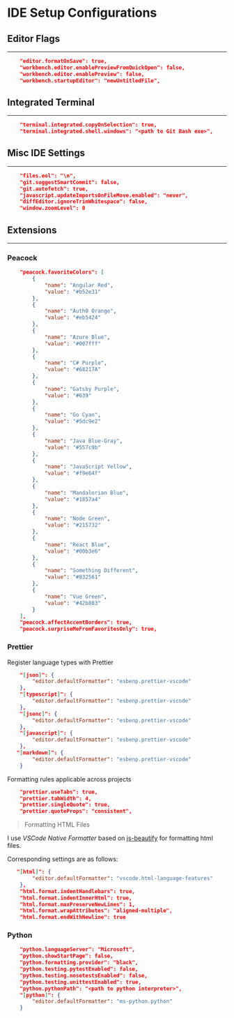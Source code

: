 # IDE Setup Configurations

## Editor Flags

---

```json
    "editor.formatOnSave": true,
    "workbench.editor.enablePreviewFromQuickOpen": false,
    "workbench.editor.enablePreview": false,
    "workbench.startupEditor": "newUntitledFile",
```

## Integrated Terminal

---

```json
    "terminal.integrated.copyOnSelection": true,
    "terminal.integrated.shell.windows": "<path to Git Bash exe>",
```

## Misc IDE Settings

---

```json
    "files.eol": "\n",
    "git.suggestSmartCommit": false,
    "git.autofetch": true,
    "javascript.updateImportsOnFileMove.enabled": "never",
    "diffEditor.ignoreTrimWhitespace": false,
    "window.zoomLevel": 0
```

## Extensions

---

### Peacock

```json
    "peacock.favoriteColors": [
        {
            "name": "Angular Red",
            "value": "#b52e31"
        },
        {
            "name": "Auth0 Orange",
            "value": "#eb5424"
        },
        {
            "name": "Azure Blue",
            "value": "#007fff"
        },
        {
            "name": "C# Purple",
            "value": "#68217A"
        },
        {
            "name": "Gatsby Purple",
            "value": "#639"
        },
        {
            "name": "Go Cyan",
            "value": "#5dc9e2"
        },
        {
            "name": "Java Blue-Gray",
            "value": "#557c9b"
        },
        {
            "name": "JavaScript Yellow",
            "value": "#f9e64f"
        },
        {
            "name": "Mandalorian Blue",
            "value": "#1857a4"
        },
        {
            "name": "Node Green",
            "value": "#215732"
        },
        {
            "name": "React Blue",
            "value": "#00b3e6"
        },
        {
            "name": "Something Different",
            "value": "#832561"
        },
        {
            "name": "Vue Green",
            "value": "#42b883"
        }
    ],
    "peacock.affectAccentBorders": true,
    "peacock.surpriseMeFromFavoritesOnly": true,
```

### Prettier

Register language types with Prettier

```json
    "[json]": {
        "editor.defaultFormatter": "esbenp.prettier-vscode"
    },
    "[typescript]": {
        "editor.defaultFormatter": "esbenp.prettier-vscode"
    },
    "[jsonc]": {
        "editor.defaultFormatter": "esbenp.prettier-vscode"
    },
    "[javascript]": {
        "editor.defaultFormatter": "esbenp.prettier-vscode"
    },
   "[markdown]": {
        "editor.defaultFormatter": "esbenp.prettier-vscode"
    }
```

Formatting rules applicable across projects

```json
    "prettier.useTabs": true,
    "prettier.tabWidth": 4,
    "prettier.singleQuote": true,
    "prettier.quoteProps": "consistent",
```

> Formatting HTML Files

I use _VSCode Native Formatter_ based on [js-beautify](https://www.npmjs.com/package/js-beautify) for formatting html files.

Corresponding settings are as follows:

```json
   "[html]": {
        "editor.defaultFormatter": "vscode.html-language-features"
    },
    "html.format.indentHandlebars": true,
    "html.format.indentInnerHtml": true,
    "html.format.maxPreserveNewLines": 1,
    "html.format.wrapAttributes": "aligned-multiple",
    "html.format.endWithNewline": true
```

### Python

```json
    "python.languageServer": "Microsoft",
    "python.showStartPage": false,
    "python.formatting.provider": "black",
    "python.testing.pytestEnabled": false,
    "python.testing.nosetestsEnabled": false,
    "python.testing.unittestEnabled": true,
    "python.pythonPath": "<path to python interpreter>",
    "[python]": {
        "editor.defaultFormatter": "ms-python.python"
    }
```
